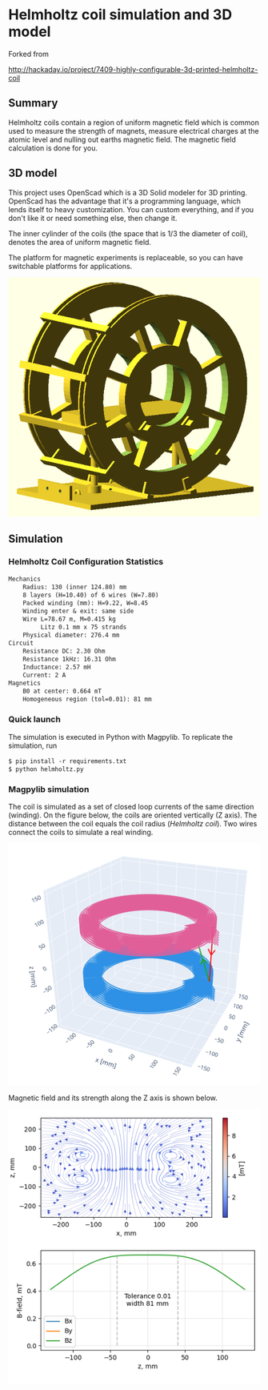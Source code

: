 # Helmholtz coil simulation and 3D model

Forked from

http://hackaday.io/project/7409-highly-configurable-3d-printed-helmholtz-coil

## Summary

Helmholtz coils contain a region of uniform magnetic field which is common used to measure the strength of magnets, measure electrical charges at the atomic level and nulling out earths magnetic field. The magnetic field calculation is done for you.


## 3D model

This project uses OpenScad which is a 3D Solid modeler for 3D printing. OpenScad has the advantage that it's a programming language, which lends itself to heavy customization. You can custom everything, and if you don't like it or need something else, then change it.

The inner cylinder of the coils (the space that is 1/3 the diameter of coil), denotes the area of uniform magnetic field.

The platform for magnetic experiments is replaceable, so you can have switchable platforms for applications.

![](screenshots/3dmodel.png)

## Simulation

### Helmholtz Coil Configuration Statistics

    Mechanics
        Radius: 130 (inner 124.80) mm
        8 layers (H=10.40) of 6 wires (W=7.80)
        Packed winding (mm): H=9.22, W=8.45
        Winding enter & exit: same side
        Wire L=78.67 m, M=0.415 kg
             Litz 0.1 mm x 75 strands
        Physical diameter: 276.4 mm
    Circuit
        Resistance DC: 2.30 Ohm
        Resistance 1kHz: 16.31 Ohm
        Inductance: 2.57 mH
        Current: 2 A
    Magnetics
        B0 at center: 0.664 mT
        Homogeneous region (tol=0.01): 81 mm


### Quick launch

The simulation is executed in Python with Magpylib. To replicate the simulation, run

```
$ pip install -r requirements.txt
$ python helmholtz.py
```

### Magpylib simulation

The coil is simulated as a set of closed loop currents of the same direction (winding).
On the figure below, the coils are oriented vertically (Z axis).
The distance between the coil equals the coil radius (*Helmholtz coil*).
Two wires connect the coils to simulate a real winding.

![](screenshots/plotly.png)

Magnetic field and its strength along the Z axis is shown below.

![](screenshots/magnetic_plot.png)
